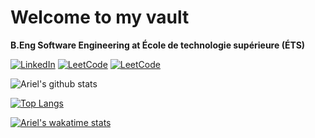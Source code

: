 # Welcome to my vault

**B.Eng Software Engineering at École de technologie supérieure (ÉTS)**

[![LinkedIn](https://img.shields.io/badge/LinkedIn-informational?style=flat-square&logo=LinkedIn)](https://www.linkedin.com/in/arielsashcov)
[![LeetCode](https://img.shields.io/badge/LeetCode-orange?style=flat-square&logo=LeetCode&logoColor=white)](https://leetcode.com/fella7ena/)
[![LeetCode](https://img.shields.io/badge/dev.to-black?style=flat-square&logo=dev.to&logoColor=white)](https://dev.to/arielsashcov)

![Ariel's github stats](https://github-readme-stats.vercel.app/api?username=arielsashcov&count_private=true&show_icons=true&hide=contribs,prs,issues)

[![Top Langs](https://github-readme-stats.vercel.app/api/top-langs/?username=arielsashcov&layout=compact&hide=jupyter%20notebook,html&langs_count=10)](https://github.com/anuraghazra/github-readme-stats)

[![Ariel's wakatime stats](https://github-readme-stats.vercel.app/api/wakatime?username=arielsashcov)](https://github.com/anuraghazra/github-readme-stats)
